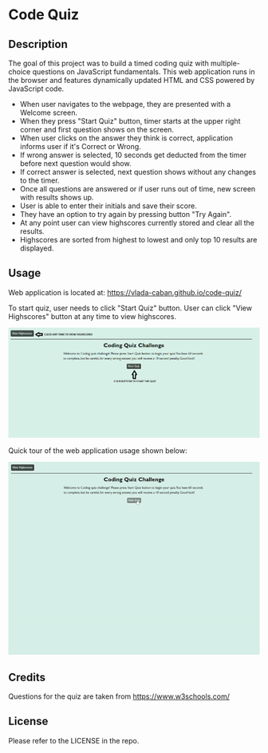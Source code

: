 # Code Quiz

## Description

The goal of this project was to build a timed coding quiz with multiple-choice questions on JavaScript fundamentals. This web application runs in the browser and features dynamically updated HTML and CSS powered by JavaScript code.

- When user navigates to the webpage, they are presented with a Welcome screen. 
- When they press "Start Quiz" button, timer starts at the upper right corner and first question shows on the screen. 
- When user clicks on the answer they think is correct, application informs user if it's Correct or Wrong.
- If wrong answer is selected, 10 seconds get deducted from the timer before next question would show.
- If correct answer is selected, next question shows without any changes to the timer. 
- Once all questions are answered or if user runs out of time, new screen with results shows up. 
- User is able to enter their initials and save their score. 
- They have an option to try again by pressing button "Try Again".
- At any point user can view highscores currently stored and clear all the results. 
- Highscores are sorted from highest to lowest and only top 10 results are displayed. 

## Usage

Web application is located at: https://vlada-caban.github.io/code-quiz/

To start quiz, user needs to click "Start Quiz" button. User can click "View Highscores" button at any time to view highscores. 

![welcome screen image of the webpage](assets/images/welcome-screen.png)

Quick tour of the web application usage shown below: 

![quiz question image of the webpage](assets/images/code-quiz-gif.gif)

## Credits

Questions for the quiz are taken from https://www.w3schools.com/

## License

Please refer to the LICENSE in the repo.